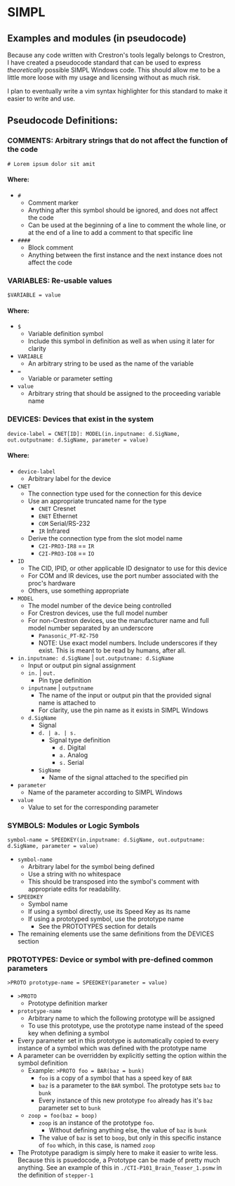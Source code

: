 # SIMPL
## Examples and modules (in pseudocode)

Because any code written with Crestron's tools legally belongs to Crestron, I have created a pseudocode standard that can be used to express *theoretically* possible SIMPL Windows code. This should allow me to be a little more loose with my usage and licensing without as much risk.

I plan to eventually write a vim syntax highlighter for this standard to make it easier to write and use.



## Pseudocode Definitions:

### COMMENTS: Arbitrary strings that do not affect the function of the code
    # Lorem ipsum dolor sit amit

#### Where:
- `#`
  - Comment marker
  - Anything after this symbol should be ignored, and does not affect the code
  - Can be used at the beginning of a line to comment the whole line, or at the end of
     a line to add a comment to that specific line
- `####`
  - Block comment
  - Anything between the first instance and the next instance does not affect the code


### VARIABLES: Re-usable values
    $VARIABLE = value

#### Where:
- `$`
  - Variable definition symbol
  - Include this symbol in definition as well as when using it later for clarity
- `VARIABLE`
  - An arbitrary string to be used as the name of the variable
- ` = `
  - Variable or parameter setting
- `value`
  - Arbitrary string that should be assigned to the proceeding variable name



### DEVICES: Devices that exist in the system
    device-label = CNET[ID]: MODEL(in.inputname: d.SigName, out.outputname: d.SigName, parameter = value)

#### Where:
- `device-label`
  - Arbitrary label for the device
- `CNET`
  - The connection type used for the connection for this device
  - Use an appropriate truncated name for the type
    - `CNET` Cresnet
    - `ENET` Ethernet
    - `COM`  Serial/RS-232
    - `IR`   Infrared
  - Derive the connection type from the slot model name
    - `C2I-PRO3-IR8` == `IR`
    - `C2I-PRO3-IO8` == `IO`
- `ID`
  - The CID, IPID, or other applicable ID designator to use for this device
  - For COM and IR devices, use the port number associated with the proc's hardware
  - Others, use something appropriate
- `MODEL`
  - The model number of the device being controlled
  - For Crestron devices, use the full model number
  - For non-Crestron devices, use the manufacturer name and full model number
     separated by an underscore
    - `Panasonic_PT-RZ-750`
    - NOTE: Use exact model numbers. Include underscores if they exist. This is
       meant to be read by humans, after all.
- `in.inputname: d.SigName` | `out.outputname: d.SigName`
  - Input or output pin signal assignment
  - `in.` | `out.`
    - Pin type definition
  - `inputname` | `outputname`
    - The name of the input or output pin that the provided signal name is attached to
    - For clarity, use the pin name as it exists in SIMPL Windows
  - `d.SigName`
    - Signal
    - `d. | a. | s.`
      - Signal type definition
        - `d.` Digital
        - `a.` Analog
        - `s.` Serial
    - `SigName`
      - Name of the signal attached to the specified pin
- `parameter`
  - Name of the parameter according to SIMPL Windows
- `value`
  - Value to set for the corresponding parameter


### SYMBOLS: Modules or Logic Symbols
    symbol-name = SPEEDKEY(in.inputname: d.SigName, out.outputname: d.SigName, parameter = value)

- `symbol-name`
  - Arbitrary label for the symbol being defined
  - Use a string with no whitespace
  - This should be transposed into the symbol's comment with appropriate edits for readability.
- `SPEEDKEY`
  - Symbol name
  - If using a symbol directly, use its Speed Key as its name
  - If using a prototyped symbol, use the prototype name
    - See the PROTOTYPES section for details
- The remaining elements use the same definitions from the DEVICES section


### PROTOTYPES: Device or symbol with pre-defined common parameters
    >PROTO prototype-name = SPEEDKEY(parameter = value)

- `>PROTO`
  - Prototype definition marker
- `prototype-name`
  - Arbitrary name to which the following prototype will be assigned
  - To use this prototype, use the prototype name instead of the speed key when defining a symbol
- Every parameter set in this prototype is automatically copied to every instance of a symbol which was defined with the prototype name
- A parameter can be overridden by explicitly setting the option within the symbol definition
  - Example: `>PROTO foo = BAR(baz = bunk)`
    - `foo` is a copy of a symbol that has a speed key of `BAR`
    - `baz` is a parameter to the `BAR` symbol. The prototype sets `baz` to `bunk`
    - Every instance of this new prototype `foo` already has it's `baz` parameter set to `bunk`
  - `zoop = foo(baz = boop)`
    - `zoop` is an instance of the prototype `foo`. 
      - Without defining anything else, the value of `baz` is `bunk`
    - The value of `baz` is set to `boop`, but only in this specific instance of `foo` which, in this case, is named `zoop`
- The Prototype paradigm is simply here to make it easier to write less. Because this is psuedocode, a Prototype can be made of pretty much anything. See an example of this in `./CTI-P101_Brain_Teaser_1.psmw` in the definition of `stepper-1`
